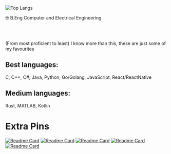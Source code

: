 ![Top Langs](https://github-readme-stats-phi-dusky.vercel.app/api/top-langs/?username=shahmir-k&langs_count=20&layout=compact&theme=dark)



🤓 B.Eng Computer and Electrical Engineering

<br><br>

(From most proficient to least) I know more than this, these are just some of my favourites

## Best languages:
C, C++, C#, Java, Python, Go/Golang, JavaScript, React/ReactNative

## Medium languages: 
Rust, MATLAB, Kotlin



# Extra Pins

[![Readme Card](https://github-readme-stats-phi-dusky.vercel.app/api/pin/?username=anuraghazra&repo=ReactNative-WebRTCApp)](https://github.com/shahmir-k/ReactNative-WebRTCApp)
[![Readme Card](https://github-readme-stats-phi-dusky.vercel.app/api/pin/?username=anuraghazra&repo=github-readme-stats)](https://github.com/shahmir-k/Bootlogo-Manager-muOS)
[![Readme Card](https://github-readme-stats-phi-dusky.vercel.app/api/pin/?username=anuraghazra&repo=github-readme-stats)](https://github.com/shahmir-k/webrtc-tutorial-Go-Backend)
[![Readme Card](https://github-readme-stats-phi-dusky.vercel.app/api/pin/?username=anuraghazra&repo=github-readme-stats)](https://github.com/shahmir-k/Linkedin-EasyApply-StealthBot)
[![Readme Card](https://github-readme-stats-phi-dusky.vercel.app/api/pin/?username=anuraghazra&repo=github-readme-stats)]()

<!--
**shahmir-k/shahmir-k** is a ✨ _special_ ✨ repository because its `README.md` (this file) appears on your GitHub profile.

Here are some ideas to get you started:

- 🔭 I’m currently working on ...
- 🌱 I’m currently learning ...
- 👯 I’m looking to collaborate on ...
- 🤔 I’m looking for help with ...
- 💬 Ask me about ...
- 📫 How to reach me: ...
- 😄 Pronouns: ...
- ⚡ Fun fact: ...
-->
